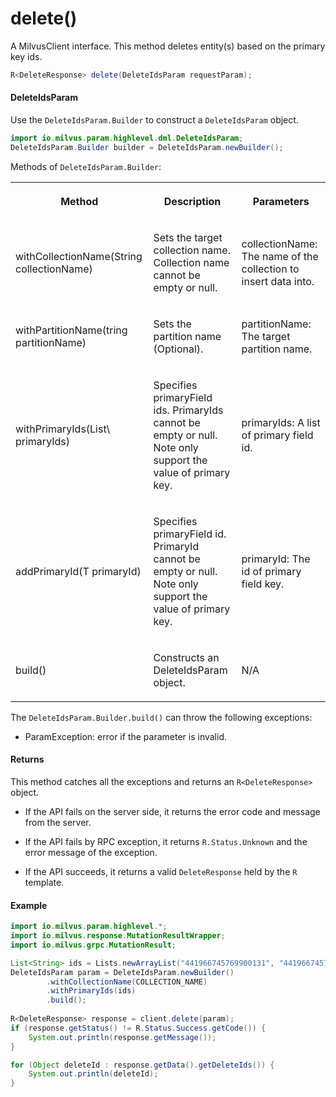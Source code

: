 # delete()

A MilvusClient interface. This method deletes entity(s) based on the primary key ids.

```java
R<DeleteResponse> delete(DeleteIdsParam requestParam);
```

#### DeleteIdsParam

Use the `DeleteIdsParam.Builder` to construct a `DeleteIdsParam` object.

```java
import io.milvus.param.highlevel.dml.DeleteIdsParam;
DeleteIdsParam.Builder builder = DeleteIdsParam.newBuilder();
```

Methods of `DeleteIdsParam.Builder`:

<table>
    <tr>
        <th><p>Method</p></th>
        <th><p>Description</p></th>
        <th><p>Parameters</p></th>
    </tr>
    <tr>
        <td><p>withCollectionName(String collectionName)</p></td>
        <td><p>Sets the target collection name. Collection name cannot be empty or null.</p></td>
        <td><p>collectionName: The name of the collection to insert data into.</p></td>
    </tr>
    <tr>
        <td><p>withPartitionName(tring partitionName)</p></td>
        <td><p>Sets the partition name (Optional).</p></td>
        <td><p>partitionName: The target partition name.</p></td>
    </tr>
    <tr>
        <td><p>withPrimaryIds(List\<T> primaryIds)</p></td>
        <td><p>Specifies primaryField ids. PrimaryIds cannot be empty or null.<br/>Note only support the value of primary key.</p></td>
        <td><p>primaryIds: A list of primary field id.</p></td>
    </tr>
    <tr>
        <td><p>addPrimaryId(T primaryId)</p></td>
        <td><p>Specifies primaryField id. PrimaryId cannot be empty or null.<br/>Note only support the value of primary key.</p></td>
        <td><p>primaryId: The id of primary field key.</p></td>
    </tr>
    <tr>
        <td><p>build()</p></td>
        <td><p>Constructs an DeleteIdsParam object.</p></td>
        <td><p>N/A</p></td>
    </tr>
</table>

The `DeleteIdsParam.Builder.build()` can throw the following exceptions:

- ParamException: error if the parameter is invalid.

#### Returns

This method catches all the exceptions and returns an `R<DeleteResponse>` object.

- If the API fails on the server side, it returns the error code and message from the server.

- If the API fails by RPC exception, it returns `R.Status.Unknown` and the error message of the exception.

- If the API succeeds, it returns a valid `DeleteResponse` held by the `R` template.

#### Example

```java
import io.milvus.param.highlevel.*;
import io.milvus.response.MutationResultWrapper;
import io.milvus.grpc.MutationResult;

List<String> ids = Lists.newArrayList("441966745769900131", "441966745769900133");
DeleteIdsParam param = DeleteIdsParam.newBuilder()
        .withCollectionName(COLLECTION_NAME)
        .withPrimaryIds(ids)
        .build();
        
R<DeleteResponse> response = client.delete(param);
if (response.getStatus() != R.Status.Success.getCode()) {
    System.out.println(response.getMessage());
}

for (Object deleteId : response.getData().getDeleteIds()) {
    System.out.println(deleteId);
}
```

